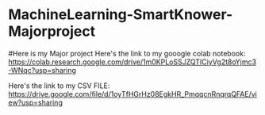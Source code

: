 # MachineLearning-SmartKnower-Majorproject

#Here is my Major project 
Here's the link to my gooogle colab notebook:
https://colab.research.google.com/drive/1m0KPLoSSJZQTICiyVg2t8oYjmc3-WNqc?usp=sharing

Here's the link to my CSV FILE:
https://drive.google.com/file/d/1oyTfHGrHz08EgkHR_PmqqcnRnqrqQFAE/view?usp=sharing
